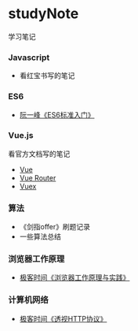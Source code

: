 # studyNote
学习笔记

### Javascript

- 看红宝书写的笔记



### ES6

- [阮一峰《ES6标准入门》](https://es6.ruanyifeng.com/)



### Vue.js

看官方文档写的笔记

- [Vue](https://cn.vuejs.org/)
- [Vue Router](https://router.vuejs.org/zh/)
- [Vuex](https://vuex.vuejs.org/zh/)



### 算法

- 《剑指offer》刷题记录
- 一些算法总结



### 浏览器工作原理

- [极客时间《浏览器工作原理与实践》](https://time.geekbang.org/column/intro/100033601)



### 计算机网络

- [极客时间《透视HTTP协议》](https://time.geekbang.org/column/intro/100029001)







